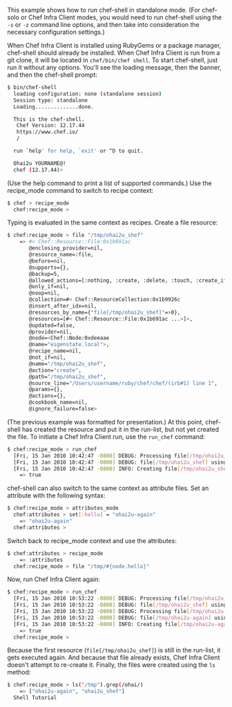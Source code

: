 This example shows how to run chef-shell in standalone mode. (For
chef-solo or Chef Infra Client modes, you would need to run chef-shell
using the `-s` or `-z` command line options, and then take into
consideration the necessary configuration settings.)

When Chef Infra Client is installed using RubyGems or a package manager,
chef-shell should already be installed. When Chef Infra Client is run
from a git clone, it will be located in `chef/bin/chef shell`. To start
chef-shell, just run it without any options. You'll see the loading
message, then the banner, and then the chef-shell prompt:

``` bash
$ bin/chef-shell
  loading configuration: none (standalone session)
  Session type: standalone
  Loading..............done.

  This is the chef-shell.
   Chef Version: 12.17.44
   https://www.chef.io/
   /

  run `help' for help, `exit' or ^D to quit.

  Ohai2u YOURNAME@!
  chef (12.17.44)>
```

(Use the help command to print a list of supported commands.) Use the
recipe_mode command to switch to recipe context:

``` bash
$ chef > recipe_mode
  chef:recipe_mode >
```

Typing is evaluated in the same context as recipes. Create a file
resource:

``` bash
$ chef:recipe_mode > file "/tmp/ohai2u_shef"
    => #< Chef::Resource::File:0x1b691ac
       @enclosing_provider=nil,
       @resource_name=:file,
       @before=nil,
       @supports={},
       @backup=5,
       @allowed_actions=[:nothing, :create, :delete, :touch, :create_if_missing],
       @only_if=nil,
       @noop=nil,
       @collection=#< Chef::ResourceCollection:0x1b9926c
       @insert_after_idx=nil,
       @resources_by_name={"file[/tmp/ohai2u_shef]"=>0},
       @resources=[#< Chef::Resource::File:0x1b691ac ...>]>,
       @updated=false,
       @provider=nil,
       @node=<Chef::Node:0xdeeaae
       @name="eigenstate.local">,
       @recipe_name=nil,
       @not_if=nil,
       @name="/tmp/ohai2u_shef",
       @action="create",
       @path="/tmp/ohai2u_shef",
       @source_line="/Users/username/ruby/chef/chef/(irb#1) line 1",
       @params={},
       @actions={},
       @cookbook_name=nil,
       @ignore_failure=false>
```

(The previous example was formatted for presentation.) At this point,
chef-shell has created the resource and put it in the run-list, but not
yet created the file. To initiate a Chef Infra Client run, use the
`run_chef` command:

``` bash
$ chef:recipe_mode > run_chef
  [Fri, 15 Jan 2010 10:42:47 -0800] DEBUG: Processing file[/tmp/ohai2u_shef]
  [Fri, 15 Jan 2010 10:42:47 -0800] DEBUG: file[/tmp/ohai2u_shef] using Chef::Provider::File
  [Fri, 15 Jan 2010 10:42:47 -0800] INFO: Creating file[/tmp/ohai2u_shef] at /tmp/ohai2u_shef
    => true
```

chef-shell can also switch to the same context as attribute files. Set
an attribute with the following syntax:

``` bash
$ chef:recipe_mode > attributes_mode
  chef:attributes > set[:hello] = "ohai2u-again"
    => "ohai2u-again"
  chef:attributes >
```

Switch back to recipe_mode context and use the attributes:

``` bash
$ chef:attributes > recipe_mode
    => :attributes
  chef:recipe_mode > file "/tmp/#{node.hello}"
```

Now, run Chef Infra Client again:

``` bash
$ chef:recipe_mode > run_chef
  [Fri, 15 Jan 2010 10:53:22 -0800] DEBUG: Processing file[/tmp/ohai2u_shef]
  [Fri, 15 Jan 2010 10:53:22 -0800] DEBUG: file[/tmp/ohai2u_shef] using Chef::Provider::File
  [Fri, 15 Jan 2010 10:53:22 -0800] DEBUG: Processing file[/tmp/ohai2u-again]
  [Fri, 15 Jan 2010 10:53:22 -0800] DEBUG: file[/tmp/ohai2u-again] using Chef::Provider::File
  [Fri, 15 Jan 2010 10:53:22 -0800] INFO: Creating file[/tmp/ohai2u-again] at /tmp/ohai2u-again
    => true
  chef:recipe_mode >
```

Because the first resource (`file[/tmp/ohai2u_shef]`) is still in the
run-list, it gets executed again. And because that file already exists,
Chef Infra Client doesn't attempt to re-create it. Finally, the files
were created using the `ls` method:

``` bash
$ chef:recipe_mode > ls("/tmp").grep(/ohai/)
    => ["ohai2u-again", "ohai2u_shef"]
  Shell Tutorial
```